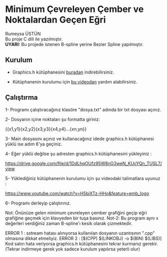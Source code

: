 # Minimum Çevreleyen Çember ve Noktalardan Geçen Eğri

Rumeysa ÜSTÜN <br>
Bu proje C dili ile yazılmıştır.<br>
**UYARI:** Bu projede istenen B-spline yerine Bezier Spline yapılmıştır.<br>

Kurulum
-----------------
+ Graphics.h kütüphanesini [buradan](https://drive.google.com/file/d/1DdLhqOUfz95W8nG3weN_KUcYQn_TUSL7/view) indirebilirsiniz.<br>

+ Kütüphanenin kurulumu için [bu videodan](https://www.youtube.com/watch?v=H5bjXTz-HHo&feature=emb_logo) yardım alabilirsiniz.<br>

Çalıştırma
-------------------

1- Programı çalıştıracağınız klasöre "dosya.txt" adında bir txt dosyası açınız. 

2- Dosyanın içine noktaları şu formatta giriniz:

{{x1,y1}{x2,y2}{x3,y3}{x4,y4}...{xn,yn}}

3- Main dosyasını açınız ve kullanacağınız idede graphics.h kütüphanesi yüklü ise adım 6'ya geçiniz.

4- Eğer yüklü değilse şu adresten graphics.h kütüphanesini yükleyiniz : 

 https://drive.google.com/file/d/1DdLhqOUfz95W8nG3weN_KUcYQn_TUSL7/view

5- Yüklediğiniz kütüphanenin kurulumu için şu videodaki talimatlara uyunuz : 

 https://www.youtube.com/watch?v=H5bjXTz-HHo&feature=emb_logo

6- Programı derleyip çalıştırınız.

Not:  Önünüze gelen minimum çevreleyen çember grafiğini geçip eğri grafiğine geçmek için klavyeden bir tuşa basınız.
Not-2: Bu program aynı x değerleri verdiğiniz zaman B-spline'ı kesik olarak çizmektedir.  

ERROR 1 : sstream hatası alınıyorsa kullanılan dosyanın uzantısının ".cpp" olmasına dikkat etmeliyiz.
ERROR 2 : [$(CPP) $(LINKOBJ) -o $(BIN) $(LIBS)] Kod satırı hata veriyorsa graphics.h kütüphanesini tekrar kurmanız gerekir. 
(Tekrar indirmeye gerek yok sadece kurulum yapılırsa yeterli olur) 
